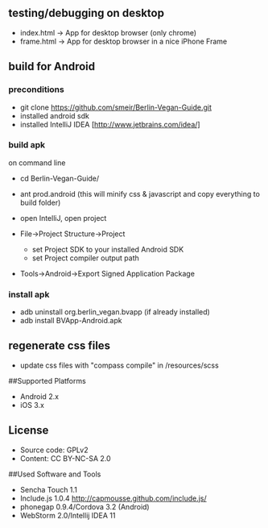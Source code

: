 ## testing/debugging on desktop

* index.html -> App for desktop browser (only chrome)
* frame.html -> App for desktop browser in a nice iPhone Frame

## build for Android
### preconditions
* git clone https://github.com/smeir/Berlin-Vegan-Guide.git
* installed android sdk
* installed IntelliJ IDEA [http://www.jetbrains.com/idea/]

### build apk
on command line
* cd Berlin-Vegan-Guide/
* ant prod.android  (this will minify css & javascript and copy everything to build folder)

* open IntelliJ, open project
* File->Project Structure->Project
    * set Project SDK to your installed Android SDK
    * set Project compiler output path
* Tools->Android->Export Signed Application Package
### install apk
* adb uninstall org.berlin_vegan.bvapp (if already installed)
* adb install BVApp-Android.apk

## regenerate css files

* update css files with "compass compile" in /resources/scss

##Supported Platforms

* Android 2.x
* iOS 3.x

## License

* Source code: GPLv2
* Content: CC BY-NC-SA 2.0

##Used Software and Tools

* Sencha Touch 1.1
* Include.js 1.0.4 http://capmousse.github.com/include.js/
* phonegap 0.9.4/Cordova 3.2 (Android)
* WebStorm 2.0/Intellij IDEA 11

